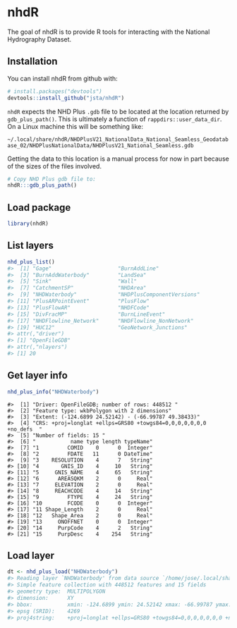 
<!-- README.md is generated from README.Rmd. Please edit that file -->
nhdR
====

The goal of nhdR is to provide R tools for interacting with the National Hydrography Dataset.

Installation
------------

You can install nhdR from github with:

``` r
# install.packages("devtools")
devtools::install_github("jsta/nhdR")
```

`nhdR` expects the NHD Plus `.gdb` file to be located at the location returned by `gdb_plus_path()`. This is ultimately a function of `rappdirs::user_data_dir`. On a Linux machine this will be something like:

`~/.local/share/nhdR/NHDPlusV21_NationalData_National_Seamless_Geodatabase_02/NHDPlusNationalData/NHDPlusV21_National_Seamless.gdb`

Getting the data to this location is a manual process for now in part because of the sizes of the files involved.

``` r
# Copy NHD Plus gdb file to:
nhdR:::gdb_plus_path()
```

Load package
------------

``` r
library(nhdR)
```

List layers
-----------

``` r
nhd_plus_list()
#>  [1] "Gage"                     "BurnAddLine"             
#>  [3] "BurnAddWaterbody"         "LandSea"                 
#>  [5] "Sink"                     "Wall"                    
#>  [7] "CatchmentSP"              "NHDArea"                 
#>  [9] "NHDWaterbody"             "NHDPlusComponentVersions"
#> [11] "PlusARPointEvent"         "PlusFlow"                
#> [13] "PlusFlowAR"               "NHDFCode"                
#> [15] "DivFracMP"                "BurnLineEvent"           
#> [17] "NHDFlowline_Network"      "NHDFlowline_NonNetwork"  
#> [19] "HUC12"                    "GeoNetwork_Junctions"    
#> attr(,"driver")
#> [1] "OpenFileGDB"
#> attr(,"nlayers")
#> [1] 20
```

Get layer info
--------------

``` r
nhd_plus_info("NHDWaterbody")
```

    #>  [1] "Driver: OpenFileGDB; number of rows: 448512 "                     
    #>  [2] "Feature type: wkbPolygon with 2 dimensions"                       
    #>  [3] "Extent: (-124.6899 24.52142) - (-66.99787 49.38433)"              
    #>  [4] "CRS: +proj=longlat +ellps=GRS80 +towgs84=0,0,0,0,0,0,0 +no_defs  "
    #>  [5] "Number of fields: 15 "                                            
    #>  [6] "           name type length typeName"                             
    #>  [7] "1         COMID    0      0  Integer"                             
    #>  [8] "2         FDATE   11      0 DateTime"                             
    #>  [9] "3    RESOLUTION    4      7   String"                             
    #> [10] "4       GNIS_ID    4     10   String"                             
    #> [11] "5     GNIS_NAME    4     65   String"                             
    #> [12] "6      AREASQKM    2      0     Real"                             
    #> [13] "7     ELEVATION    2      0     Real"                             
    #> [14] "8     REACHCODE    4     14   String"                             
    #> [15] "9         FTYPE    4     24   String"                             
    #> [16] "10        FCODE    0      0  Integer"                             
    #> [17] "11 Shape_Length    2      0     Real"                             
    #> [18] "12   Shape_Area    2      0     Real"                             
    #> [19] "13     ONOFFNET    0      0  Integer"                             
    #> [20] "14     PurpCode    4      2   String"                             
    #> [21] "15     PurpDesc    4    254   String"

Load layer
----------

``` r
dt <- nhd_plus_load("NHDWaterbody")
#> Reading layer `NHDWaterbody' from data source `/home/jose/.local/share/nhdR/NHDPlusV21_NationalData_National_Seamless_Geodatabase_02/NHDPlusNationalData/NHDPlusV21_National_Seamless.gdb' using driver `OpenFileGDB'
#> Simple feature collection with 448512 features and 15 fields
#> geometry type:  MULTIPOLYGON
#> dimension:      XY
#> bbox:           xmin: -124.6899 ymin: 24.52142 xmax: -66.99787 ymax: 49.38433
#> epsg (SRID):    4269
#> proj4string:    +proj=longlat +ellps=GRS80 +towgs84=0,0,0,0,0,0,0 +no_defs
```

